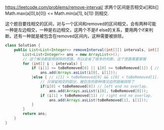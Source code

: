 https://leetcode.com/problems/remove-interval/
求两个区间是否相交a[]和b[]
Math.max(a[0],b[0]) <= Math.min(a[1], b[1]) 则相交.

这个题目要找相交的区间，对与一个区间和removed的区间相交，会有两种可能一种是左边相交，一种是右边相交，这两个不是if else的关系，要用两个if来判断。还有一种就是被包含在removed区间内，这种需要被排除。
```java
class Solution {
    public List<List<Integer>> removeInterval(int[][] intervals, int[] toBeRemoved) {
        List<List<Integer>> ans = new ArrayList<>();
        // 这个解法都是用排除的思路，所以会省了很多的判断，这个思路需要掌握
        for (int[] i : intervals) {
            if (i[1] <= toBeRemoved[0] || i[0] >= toBeRemoved[1]) { // no overlap.
                ans.add(Arrays.asList(i[0], i[1]));
            }else { // i[1] > toBeRemoved[0] && i[0] < toBeRemoved[1].
                // 只保留相交的部分，被包含的那种情况自然就被排除了
                if(i[0] < toBeRemoved[0]) // left end no overlap.
                    ans.add(Arrays.asList(i[0], toBeRemoved[0]));
                if (i[1] > toBeRemoved[1]) // right end no overlap.
                    ans.add(Arrays.asList(toBeRemoved[1], i[1]));
            }
        }
        return ans;
    }
}
```
